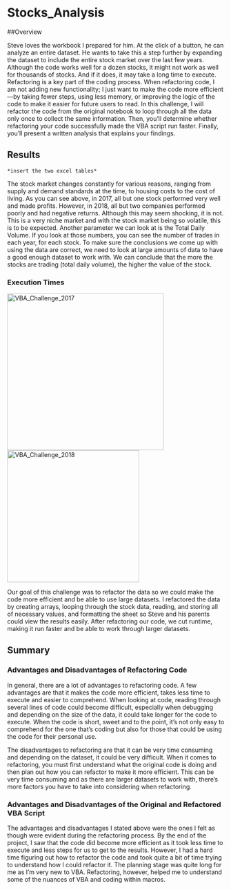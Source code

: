 # Stocks_Analysis

##Overview

Steve loves the workbook I prepared for him. At the click of a button, he can analyze an entire dataset. He wants to take this a step further by expanding the dataset to include the entire stock market over the last few years. Although the code works well for a dozen stocks, it might not work as well for thousands of stocks. And if it does, it may take a long time to execute. 
Refactoring is a key part of the coding process. When refactoring code, I am not adding new functionality; I just want to make the code more efficient—by taking fewer steps, using less memory, or improving the logic of the code to make it easier for future users to read. In this challenge, I will refactor the code from the original notebook to loop through all the data only once to collect the same information. Then, you’ll determine whether refactoring your code successfully made the VBA script run faster. Finally, you’ll present a written analysis that explains your findings.

## Results
	*insert the two excel tables* 

The stock market changes constantly for various reasons, ranging from supply and demand standards at the time, to housing costs to the cost of living. As you can see above, in 2017, all but one stock performed very well and made profits. However, in 2018, all but two companies performed poorly and had negative returns. Although this may seem shocking, it is not. This is a very niche market and with the stock market being so volatile, this is to be expected. Another parameter we can look at is the Total Daily Volume. If you look at those numbers, you can see the number of trades in each year, for each stock. To make sure the conclusions we come up with using the data are correct, we need to look at large amounts of data to have a good enough dataset to work with. We can conclude that the more the stocks are trading (total daily volume), the higher the value of the stock. 

### Execution Times

<img width="363" alt="VBA_Challenge_2017" src="https://user-images.githubusercontent.com/74915619/122831639-2dd9dc80-d2b8-11eb-8669-976b44eb39a0.png">
<img width="306" alt="VBA_Challenge_2018" src="https://user-images.githubusercontent.com/74915619/122831657-3500ea80-d2b8-11eb-8272-66bc59dbc4e4.png">

Our goal of this challenge was to refactor the data so we could make the code more efficient and be able to use large datasets. I refactored the data by creating arrays, looping through the stock data, reading, and storing all of necessary values, and formatting the sheet so Steve and his parents could view the results easily. After refactoring our code, we cut runtime, making it run faster and be able to work through larger datasets.

## Summary 
### Advantages and Disadvantages of Refactoring Code

In general, there are a lot of advantages to refactoring code. A few advantages are that it makes the code more efficient, takes less time to execute and easier to comprehend. When looking at code, reading through several lines of code could become difficult, especially when debugging and depending on the size of the data, it could take longer for the code to execute. When the code is short, sweet and to the point, it’s not only easy to comprehend for the one that’s coding but also for those that could be using the code for their personal use. 

The disadvantages to refactoring are that it can be very time consuming and depending on the dataset, it could be very difficult. When it comes to refactoring, you must first understand what the original code is doing and then plan out how you can refactor to make it more efficient. This can be very time consuming and as there are larger datasets to work with, there’s more factors you have to take into considering when refactoring. 

### Advantages and Disadvantages of the Original and Refactored VBA Script
The advantages and disadvantages I stated above were the ones I felt as though were evident during the refactoring process. By the end of the project, I saw that the code did become more efficient as it took less time to execute and less steps for us to get to the results. However, I had a hard time figuring out how to refactor the code and took quite a bit of time trying to understand how I could refactor it. The planning stage was quite long for me as I’m very new to VBA. Refactoring, however, helped me to understand some of the nuances of VBA and coding within macros. 
